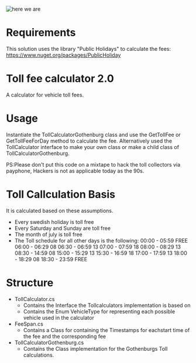 ![here we are](https://media.giphy.com/media/v1.Y2lkPWVjZjA1ZTQ3MnQ0NWVwbjkwcmY2MHM2aDc0dTU2eHAzbXN2NTRkY3ZscXpkYm9vZiZlcD12MV9naWZzX3NlYXJjaCZjdD1n/YVGeZszGz4eC4/giphy.gif)

# Requirements
This solution uses the library "Public Holidays" to calculate the fees: https://www.nuget.org/packages/PublicHoliday


# Toll fee calculator 2.0
A calculator for vehicle toll fees.

# Usage
Instantiate the TollCalculatorGothenburg class and use the GetTollFee or GetTollFeeForDay method to calculate the fee.
Alternatively used the TollCalculator interface to make your own class or make a child class of TollCalculatorGothenburg.

PS:Please don't put this code on a mixtape to hack the toll collectors via payphone, Hackers is not as applicable today as the 90s.

# Toll Callculation Basis
It is calculated based on these assumptions.
* Every swedish holiday is toll free
* Every Saturday and Sunday are toll free
* The month of july is toll free
* The Toll schedule for all other days is the following:
	  00:00 - 05:59    FREE
      06:00 - 06:29    08
      06:30 - 06:59    13
      07:00 - 07:59    18
      08:00 - 08:29    13
      08:30 - 14:59    08
      15:00 - 15:29    13
      15:30 - 16:59    18
      17:00 - 17:59    13
      18:00 - 18:29    08
      18:30 - 23:59    FREE

# Structure
* TollCalculator.cs
    - Contains the Interface the Tollcalculators implementation is based on
    - Contains the Enum VehicleType for representing each possible vehicle used in the calculator
* FeeSpan.cs
    - Contains a Class for containing the Timestamps for eachstart time of the fee and the corresponding fee
* TollCalculatorGothenburg.cs
    - Contains the Class implementation for the Gothenburgs Toll calculations.

  